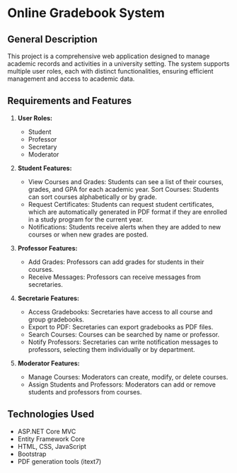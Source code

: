 # Online Gradebook System

## General Description

This project is a comprehensive web application designed to manage academic records and activities in a university setting. The system supports multiple user roles, each with distinct functionalities, ensuring efficient management and access to academic data.

## Requirements and Features

1. **User Roles:**
   - Student
   - Professor
   - Secretary
   - Moderator

2. **Student Features:**
    - View Courses and Grades: Students can see a list of their courses, grades, and GPA for each academic year.
    Sort Courses: Students can sort courses alphabetically or by grade.
    - Request Certificates: Students can request student certificates, which are automatically generated in PDF format if they are enrolled in a study program for the current year.
    - Notifications: Students receive alerts when they are added to new courses or when new grades are posted.

3. **Professor Features:**
    - Add Grades: Professors can add grades for students in their courses.
    - Receive Messages: Professors can receive messages from secretaries.

4. **Secretarie Features:**
    - Access Gradebooks: Secretaries have access to all course and group gradebooks.
    - Export to PDF: Secretaries can export gradebooks as PDF files.
    - Search Courses: Courses can be searched by name or professor.
    - Notify Professors: Secretaries can write notification messages to professors, selecting them individually or by department.

5. **Moderator Features:**
    - Manage Courses: Moderators can create, modify, or delete courses.
    - Assign Students and Professors: Moderators can add or remove students and professors from courses.


## Technologies Used

- ASP.NET Core MVC
- Entity Framework Core
- HTML, CSS, JavaScript
- Bootstrap
- PDF generation tools (itext7)

